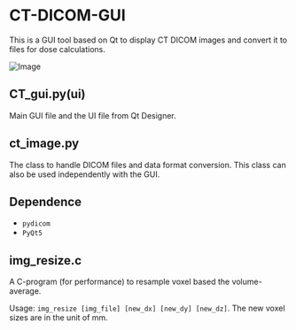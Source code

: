 # CT-DICOM-GUI
This is a GUI tool based on Qt to display CT DICOM images and convert it to files for dose calculations.

![Image](https://github.com/xiaosj/CT-DICOM-GUI/raw/master/pictures/screen_cut.png)

## CT_gui.py(ui)
Main GUI file and the UI file from Qt Designer.

## ct_image.py
The class to handle DICOM files and data format conversion.  This class can also be used independently with the GUI.

## Dependence
* `pydicom`
* `PyQt5`


## img_resize.c
A C-program (for performance) to resample voxel based the volume-average.

Usage: `img_resize [img_file] [new_dx] [new_dy] [new_dz]`. The new voxel sizes are in the unit of mm.
